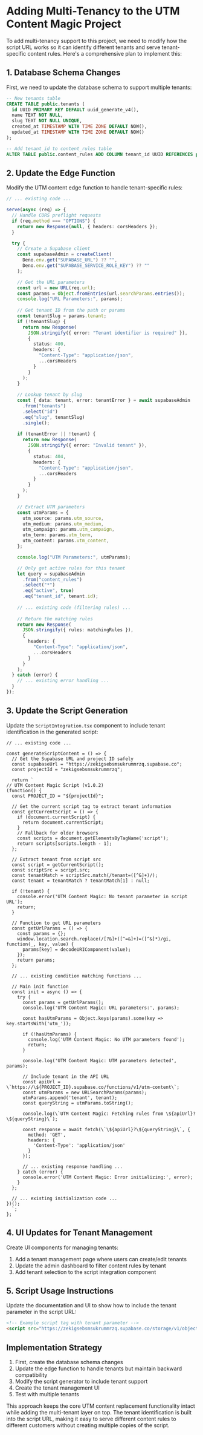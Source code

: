 # Adding Multi-Tenancy to the UTM Content Magic Project

To add multi-tenancy support to this project, we need to modify how the script URL works so it can identify different tenants and serve tenant-specific content rules. Here's a comprehensive plan to implement this:

## 1. Database Schema Changes

First, we need to update the database schema to support multiple tenants:

```sql
-- New tenants table
CREATE TABLE public.tenants (
  id UUID PRIMARY KEY DEFAULT uuid_generate_v4(),
  name TEXT NOT NULL,
  slug TEXT NOT NULL UNIQUE,
  created_at TIMESTAMP WITH TIME ZONE DEFAULT NOW(),
  updated_at TIMESTAMP WITH TIME ZONE DEFAULT NOW()
);

-- Add tenant_id to content_rules table
ALTER TABLE public.content_rules ADD COLUMN tenant_id UUID REFERENCES public.tenants(id);
```

## 2. Update the Edge Function

Modify the UTM content edge function to handle tenant-specific rules:

```typescript:supabase/functions/utm-content/index.ts
// ... existing code ...

serve(async (req) => {
  // Handle CORS preflight requests
  if (req.method === "OPTIONS") {
    return new Response(null, { headers: corsHeaders });
  }

  try {
    // Create a Supabase client
    const supabaseAdmin = createClient(
      Deno.env.get("SUPABASE_URL") ?? "",
      Deno.env.get("SUPABASE_SERVICE_ROLE_KEY") ?? ""
    );

    // Get the URL parameters
    const url = new URL(req.url);
    const params = Object.fromEntries(url.searchParams.entries());
    console.log("URL Parameters:", params);
    
    // Get tenant ID from the path or params
    const tenantSlug = params.tenant;
    if (!tenantSlug) {
      return new Response(
        JSON.stringify({ error: "Tenant identifier is required" }),
        { 
          status: 400,
          headers: { 
            "Content-Type": "application/json",
            ...corsHeaders 
          } 
        }
      );
    }
    
    // Lookup tenant by slug
    const { data: tenant, error: tenantError } = await supabaseAdmin
      .from("tenants")
      .select("id")
      .eq("slug", tenantSlug)
      .single();
      
    if (tenantError || !tenant) {
      return new Response(
        JSON.stringify({ error: "Invalid tenant" }),
        { 
          status: 404,
          headers: { 
            "Content-Type": "application/json",
            ...corsHeaders 
          } 
        }
      );
    }

    // Extract UTM parameters
    const utmParams = {
      utm_source: params.utm_source,
      utm_medium: params.utm_medium,
      utm_campaign: params.utm_campaign,
      utm_term: params.utm_term,
      utm_content: params.utm_content,
    };

    console.log("UTM Parameters:", utmParams);

    // Only get active rules for this tenant
    let query = supabaseAdmin
      .from("content_rules")
      .select("*")
      .eq("active", true)
      .eq("tenant_id", tenant.id);
    
    // ... existing code (filtering rules) ...
    
    // Return the matching rules
    return new Response(
      JSON.stringify({ rules: matchingRules }),
      { 
        headers: { 
          "Content-Type": "application/json",
          ...corsHeaders 
        } 
      }
    );
  } catch (error) {
    // ... existing error handling ...
  }
});
```

## 3. Update the Script Generation

Update the `ScriptIntegration.tsx` component to include tenant identification in the generated script:

```typescript:src/components/ScriptIntegration.tsx
// ... existing code ...

const generateScriptContent = () => {
  // Get the Supabase URL and project ID safely
  const supabaseUrl = "https://zekigsebsmsukrummrzq.supabase.co";
  const projectId = "zekigsebsmsukrummrzq";
  
  return `
// UTM Content Magic Script (v1.0.2)
(function() {
  const PROJECT_ID = "${projectId}";
  
  // Get the current script tag to extract tenant information
  const getCurrentScript = () => {
    if (document.currentScript) {
      return document.currentScript;
    }
    // Fallback for older browsers
    const scripts = document.getElementsByTagName('script');
    return scripts[scripts.length - 1];
  };
  
  // Extract tenant from script src
  const script = getCurrentScript();
  const scriptSrc = script.src;
  const tenantMatch = scriptSrc.match(/tenant=([^&]+)/);
  const tenant = tenantMatch ? tenantMatch[1] : null;
  
  if (!tenant) {
    console.error('UTM Content Magic: No tenant parameter in script URL');
    return;
  }
  
  // Function to get URL parameters
  const getUrlParams = () => {
    const params = {};
    window.location.search.replace(/[?&]+([^=&]+)=([^&]*)/gi, function(_, key, value) {
      params[key] = decodeURIComponent(value);
    });
    return params;
  };
  
  // ... existing condition matching functions ...
  
  // Main init function
  const init = async () => {
    try {
      const params = getUrlParams();
      console.log('UTM Content Magic: URL parameters:', params);
      
      const hasUtmParams = Object.keys(params).some(key => key.startsWith('utm_'));
      
      if (!hasUtmParams) {
        console.log('UTM Content Magic: No UTM parameters found');
        return;
      }
      
      console.log('UTM Content Magic: UTM parameters detected', params);
      
      // Include tenant in the API URL
      const apiUrl = \`https://\${PROJECT_ID}.supabase.co/functions/v1/utm-content\`;
      const utmParams = new URLSearchParams(params);
      utmParams.append('tenant', tenant);
      const queryString = utmParams.toString();
      
      console.log(\`UTM Content Magic: Fetching rules from \${apiUrl}?\${queryString}\`);
      
      const response = await fetch(\`\${apiUrl}?\${queryString}\`, {
        method: 'GET',
        headers: {
          'Content-Type': 'application/json'
        }
      });
      
      // ... existing response handling ...
    } catch (error) {
      console.error('UTM Content Magic: Error initializing:', error);
    }
  };
  
  // ... existing initialization code ...
})();
  `;
};
```

## 4. UI Updates for Tenant Management

Create UI components for managing tenants:

1. Add a tenant management page where users can create/edit tenants
2. Update the admin dashboard to filter content rules by tenant
3. Add tenant selection to the script integration component 

## 5. Script Usage Instructions

Update the documentation and UI to show how to include the tenant parameter in the script URL:

```html
<!-- Example script tag with tenant parameter -->
<script src="https://zekigsebsmsukrummrzq.supabase.co/storage/v1/object/public/scripts/utm-magic.js?tenant=acme-corp"></script>
```

## Implementation Strategy

1. First, create the database schema changes
2. Update the edge function to handle tenants but maintain backward compatibility
3. Modify the script generator to include tenant support
4. Create the tenant management UI
5. Test with multiple tenants

This approach keeps the core UTM content replacement functionality intact while adding the multi-tenant layer on top. The tenant identification is built into the script URL, making it easy to serve different content rules to different customers without creating multiple copies of the script.

